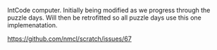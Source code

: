 IntCode computer. Initially being modified as we progress through
the puzzle days. Will then be retrofitted so all puzzle days use
this one implemenatation.

https://github.com/nmcl/scratch/issues/67